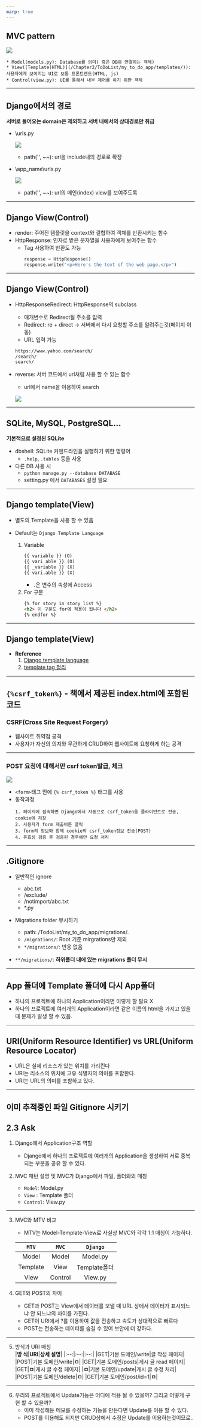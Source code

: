 ```yaml
---
marp: true
---
```


## MVC pattern

![](/Chapter2/imgs/mvc_pattern.png)

    * Model(models.py): Database를 의미( 혹은 DB와 연결하는 객체)
    * View([Template(HTML)](/Chapter2/ToDoList/my_to_do_app/templates/)): 사용자에게 보여지는 UI로 보통 프론트엔드(HTML, js)
    * Control(view.py): UI를 통해서 내부 제어를 하기 위한 객체

---
## Django에서의 경로

**서버로 들어오는 domain은 제외하고 서버 내에서의 상대경로만 취급**

* \urls.py

    ![](/JSS/Chapter2/imgs/root_urls_py.png)
    
    * path('', \~~): url을 include내의 경로로 확장
   
* \app_name\urls.py

    ![](/JSS/Chapter2/imgs/app_urls_py.png)
    
    * path('', \~~): url의 메인(index) view를 보여주도록
    
---

## Django View(Control)

* render: 주어진 템플릿을 context와 결합하여 객체를 반환시키는 함수
* HttpResponse: 인자로 받은 문자열을 사용자에게 보여주는 함수
    * Tag 사용하여 반환도 가능
        ```python
        response = HttpResponse()
        response.write("<p>Here's the text of the web page.</p>")
        ```

---

## Django View(Control)
* HttpResponseRedirect: HttpResponse의 subclass
    * 매개변수로 Redirect될 주소를 입력
    * Redirect: re + direct -> 서버에서 다시 요청할 주소를 알려주는것(페이지 이동)
    * URL 입력 가능
    ```html
    https://www.yahoo.com/search/
    /search/
    search/
    ```
* reverse: 서버 코드에서 url처럼 사용 할 수 있는 함수
    * url에서 name을 이용하여 search
    
    ![](/JSS/Chapter2/imgs/app_urls_py.png)

---

## SQLite, MySQL, PostgreSQL...
**기본적으로 설정된 SQLite**
* dbshell: SQLite 커맨드라인을 실행하기 위한 명령어
    * `.help`, `.tables` 등을 사용
* 다른 DB 사용 시
    * `python manage.py --database DATABASE`
    * setting.py 에서 `DATABASES` 설정 필요

---

## Django template(View)

* 별도의 Template을 사용 할 수 있음
* Default는 `Django Template Language`

    1. Variable
        ```html
        {{ variable }} (O)
        {{ vari_able }} (O)
        {{ _variable }} (X)
        {{ vari.able }} (X)
        ```
        * `.`은 변수의 속성에 Access
    2. For 구문
        ```html
        {% for story in story_list %}
        <h2> 이 구문도 for에 적용이 됩니다 </h2>
        {% endfor %}
        ```
    
---

## Django template(View)
* **Reference**
    1. [Django template language](https://docs.djangoproject.com/en/4.0/ref/templates/language/)
    2. [template tag 정리](https://goodmorningcody.wordpress.com/tag/django/)

---
## ```{%csrf_token%}``` - 책에서 제공된 index.html에 포함된 코드
### CSRF(Cross Site Request Forgery)
* 웹사이트 취약점 공격
* 사용자가 자신의 의지와 무관하게 CRUD하여 웹사이트에 요청하게 하는 공격  

---

### POST 요청에 대해서만 csrf token발급, 체크
![](/JSS/Chapter2/imgs/html_post_csrf_token.png)
* `<form>`태그 안에 `{% csrf_token %}` 태그를 사용
* 동작과정
    ```
    1. 페이지에 접속하면 Django에서 자동으로 csrf_token을 클라이언트로 전송, cookie에 저장
    2. 사용자가 form 제출버튼 클릭
    3. form의 정보와 함께 cookie의 csrf_token정보 전송(POST)
    4. 유효성 검증 후 검증된 경우에만 요청 처리
    ```
---

## .Gitignore
* 일반적인 ignore
    * abc.txt
    * /exclude/
    * /notimport/abc.txt
    * *.py

* Migrations folder 무시하기
    * path: /TodoList/my_to_do_app/migrations/*.*
    * `/migrations/`: Root 기준 mirgrations만 제외
    * `*/migrations/`: 반응 없음

* `**/migrations/`: **하위폴더 내에 있는 migrations 폴더 무시**

---

## App 폴더에 Template 폴더에 다시 App폴더
* 하나의 프로젝트에 하나의 Application이라면 이렇게 할 필요 X
* 하나의 프로젝트에 여러개의 Application이라면 같은 이름의 html을 가지고 있을 때 문제가 발생 할 수 있음.

---

## URI(Uniform Resource Identifier) vs URL(Uniform Resource Locator)
* URL은 실제 리소스가 있는 위치를 가리킨다
* URI는 리소스의 위치에 고유 식별자의 의미를 포함한다.
* URI는 URL의 의미를 포함하고 있다.

---

## 이미 추적중인 파일 Gitignore 시키기

## 2.3 Ask
1. Django에서 Application구조 역할
    * Django에서 하나의 프로젝트에 여러개의 Application을 생성하여 서로 중복되는 부분을 공유 할 수 있다.

2. MVC 패턴 설명 및 MVC가 Django에서 파일, 폴더와의 매칭
    * `Model`: Model.py
    * `View` : Template 폴더
    * `Control`: View.py

---

3. MVC와 MTV 비교
    * MTV는 Model-Template-View로 사실상 MVC와 각각 1:1 매칭이 가능하다.  

    | `MTV` | `MVC` | `Django` |
    |:--:|:--:|:--:|
    | Model | Model | Model.py |
    | Template | View | Template폴더 |
    | View | Control | View.py |

4. GET와 POST의 차이
    * GET과 POST는 View에서 데이터를 보낼 때 URL 상에서 데이터가 표시되느냐 안 되느냐의 차이를 가진다.
    * GET이 URI에서 ?를 이용하여 값을 전송하고 속도가 상대적으로 빠르다
    * POST는 전송하는 데이터를 숨길 수 있어 보안에 더 강하다.

---

5. 방식과 URI 매칭  
    |**방 식**|**URI**|**상세 설명**|
    |:--:|:--:|:--:|
    |GET|기본 도메인/write|글 작성 페이지|
    |POST|기본 도메인/write|**ㅁ**|
    |GET|기본 도메인/posts|게시 글 read 페이지|
    |GET|**ㅁ**|게시 글 수정 페이지|
    |**ㅁ**|기본 도메인/update|게시 글 수정 처리|
    |POST|기본 도메인/delete|**ㅁ**|
    |GET|기본 도메인/post/id=1|**ㅁ**|

---

6. 우리의 프로젝트에서 Update기능은 어디에 적용 될 수 있을까? 그리고 어떻게 구현 할 수 있을까?
    * 이미 작성해둔 메모를 수정하는 기능을 만든다면 Update를 이용 할 수 있다.
    * POST를 이용해도 되지만 CRUD상에서 수정은 Update를 이용하는것이므로..